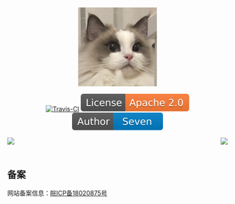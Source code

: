 <GitHubWrapper>
<p align="center">
    <br/>
    <a href="https://fobgochod.com" target="_blank">
    <img width="180" src="https://raw.githubusercontent.com/fobgochod/seven-notes/master/.vuepress/public/images/logo.png" alt="logo">
  </a>
</p>

<TitleInfos />

<p align="center" class="print-break">
    <GithubInfos />
    <a href="https://fobgochod.com" style="display:inline-block"><words type='updated' /></a>
    <a href="https://app.travis-ci.com/github/fobgochod/seven-notes" target="_blank" style="display:inline-block" class="not-print"><img src="https://app.travis-ci.com/fobgochod/seven-notes.svg?branch=master" alt="Travis-CI"></a>
    <a href="https://www.apache.org/licenses/LICENSE-2.0" target="_blank" style="display:inline-block"><img src="https://raw.githubusercontent.com/fobgochod/seven-notes/master/.vuepress/public/images/license-apache.svg" alt="License"></a>
    <a href="/summary/" style="display:inline-block"><words type='badge' chapter='/'/></a>
    <a href="https://fobgochod.com/zh/introduction/about-me.html" target="_blank" style="display:inline-block"><img src="https://raw.githubusercontent.com/fobgochod/seven-notes/master/.vuepress/public/images/author.svg" alt="About Author"></a>
</p>
</GitHubWrapper>


<a href="https://dev.java">
    <img src="https://dev.java/assets/images/duke-celebrate.png" height="300" />
    <img src="https://dev.java/assets/images/duke_world.png" height="300" align="right"/>
</a>


<div style="padding-top: 20px">
    <h2 id="备案">备案</h2>
    <p>网站备案信息：<a href="http://beian.miit.gov.cn" target="_blank" rel="noopener noreferrer">皖ICP备18020875号</a></p>
</div>
